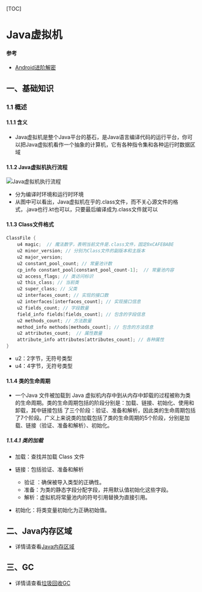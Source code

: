 [TOC]

# Java虚拟机

#### 参考

* [Android进阶解密](https://book.douban.com/subject/30358046/)

## 一、基础知识

### 1.1 概述

#### 1.1.1 含义

* Java虚拟机是整个Java平台的基石，是Java语言编译代码的运行平台，你可以把Java虚拟机看作一个抽象的计算机，它有各种指令集和各种运行时数据区域

#### 1.1.2 Java虚拟机执行流程

![Java虚拟机执行流程](..\..\images\必备Java知识\JVM\Java虚拟机执行流程.PNG)

* 分为编译时环境和运行时环境
* 从图中可以看出，Java虚拟机在乎的.class文件，而不关心源文件的格式，.java也行.kt也可以，只要最后编译成为.class文件就可以

#### 1.1.3 Class文件格式

```java
ClassFile { 
    u4 magic;  // 魔法数字，表明当前文件是.class文件，固定0xCAFEBABE
    u2 minor_version; // 分别为Class文件的副版本和主版本
    u2 major_version; 
    u2 constant_pool_count; // 常量池计数
    cp_info constant_pool[constant_pool_count-1];  // 常量池内容
    u2 access_flags; // 类访问标识
    u2 this_class; // 当前类
    u2 super_class; // 父类
    u2 interfaces_count; // 实现的接口数
    u2 interfaces[interfaces_count]; // 实现接口信息
    u2 fields_count; // 字段数量
    field_info fields[fields_count]; // 包含的字段信息 
    u2 methods_count; // 方法数量
    method_info methods[methods_count]; // 包含的方法信息
    u2 attributes_count;  // 属性数量
    attribute_info attributes[attributes_count]; // 各种属性
}
```

* u2：2字节，无符号类型
* u4：4字节，无符号类型

#### 1.1.4 类的生命周期

* 一个Java 文件被加载到 Java 虚拟机内存中到从内存中卸载的过程被称为类的生命周期。类的生命周期包括的阶段分别是：加载、链接、初始化、使用和卸载，其中链接包括 了三个阶段：验证、准备和解析，因此类的生命周期包括了7个阶段。广义上来说类的加载包括了类的生命周期的5个阶段，分别是加载、链接（验证、准备和解析）、初始化。

##### 1.1.4.1 类的加载

* 加载：查找并加载 Class 文件 

* 链接：包括验证、准备和解析
  * 验证 ：确保被导入类型的正确性。 
  * 准备：为类的静态字段分配字段，并用默认值初始化这些字段。 
  * 解析：虚拟机将常量池内的符号引用替换为直接引用。
* 初始化：将类变量初始化为正确初始值。

## 二、Java内存区域

* 详情请查看[Java内存区域](必备Java知识/JVM/Java内存区域.md)

## 三、GC

* 详情请查看[垃圾回收GC](必备Java知识/JVM/GC/垃圾回收GC.md)